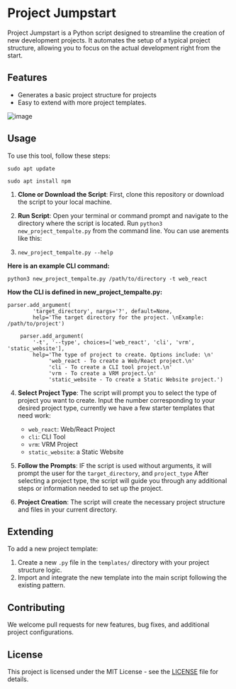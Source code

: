 # Project Jumpstart

Project Jumpstart is a Python script designed to streamline the creation of new development projects. It automates the setup of a typical project structure, allowing you to focus on the actual development right from the start.

## Features

- Generates a basic project structure for projects
- Easy to extend with more project templates.

![image](https://github.com/gm3/project-jumpstart/assets/7612104/e585f52c-0bca-474d-8636-4f667fd945c9)


## Usage
To use this tool, follow these steps:

`sudo apt update`

`sudo apt install npm`

1. **Clone or Download the Script**: First, clone this repository or download the script to your local machine.

2. **Run Script**: Open your terminal or command prompt and navigate to the directory where the script is located. Run `python3 new_project_tempalte.py` from the command line. You can use arements like this:

3. ```new_project_tempalte.py --help```

**Here is an example CLI command:**

```python3 new_project_tempalte.py /path/to/directory -t web_react```

**How the CLI is defined in new_project_tempalte.py:**

```
parser.add_argument(
        'target_directory', nargs='?', default=None,
        help='The target directory for the project. \nExample: /path/to/project')

    parser.add_argument(
        '-t', '--type', choices=['web_react', 'cli', 'vrm', 'static_website'],
        help='The type of project to create. Options include: \n'
             'web_react - To create a Web/React project.\n'
             'cli - To create a CLI tool project.\n'
             'vrm - To create a VRM project.\n'
             'static_website - To create a Static Website project.')
```

4. **Select Project Type**: The script will prompt you to select the type of project you want to create. Input the number corresponding to your desired project type, currently we have a few starter templates that need work:
   - `web_react`: Web/React Project
   - `cli`: CLI Tool
   - `vrm`: VRM Project
   - `static_website`: a Static Website
    
5. **Follow the Prompts**: IF the script is used without arguments, it will prompt the user for the `target_directory`, and `project_type` After selecting a project type, the script will guide you through any additional steps or information needed to set up the project.

6. **Project Creation**: The script will create the necessary project structure and files in your current directory.


## Extending

To add a new project template:
1. Create a new `.py` file in the `templates/` directory with your project structure logic.
2. Import and integrate the new template into the main script following the existing pattern.

## Contributing

We welcome pull requests for new features, bug fixes, and additional project configurations. 

## License

This project is licensed under the MIT License - see the [LICENSE](LICENSE) file for details.
